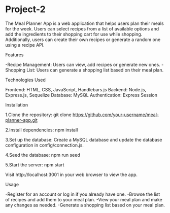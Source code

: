 # Project-2

The Meal Planner App is a web application that helps users plan their meals for the week. Users can select recipes from a list of available options and add the ingredients to their shopping cart for use while shopping. Additionally, users can create their own recipes or generate a random one using a recipe API.

Features

-Recipe Management: Users can view, add recipes or generate new ones.
-Shopping List: Users can generate a shopping list based on their meal plan.


Technologies Used

Frontend: HTML, CSS, JavaScript, Handlebars.js
Backend: Node.js, Express.js, Sequelize
Database: MySQL
Authentication: Express Session


Installation

1.Clone the repository:
    git clone https://github.com/your-username/meal-planner-app.git

2.Install dependencies:
    npm install

3.Set up the database:
    Create a MySQL database and update the database configuration in config/connection.js.

4.Seed the database:
    npm run seed

5.Start the server:
    npm start


Visit http://localhost:3001 in your web browser to view the app.


Usage

-Register for an account or log in if you already have one.
-Browse the list of recipes and add them to your meal plan.
-View your meal plan and make any changes as needed.
-Generate a shopping list based on your meal plan.
